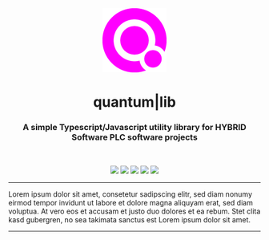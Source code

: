 <div align="center">
  <img alt="Quantumlib Logo" src="./assets/quantumlib.png" height="128px">
  <h1>quantum|lib</h1>
  <h3 align="center">
    A simple Typescript/Javascript utility library for <a href="https://www.hybridsoftware.com" target="_blank" style="text-decoration: none">HYBRID Software PLC</a> software projects
  </h3>
</div>
<br/>

<p align="center">
  <a href="https://www.packz.com" target="_blank"><img src="https://img.shields.io/badge/Made%20for-PACKZ-C60061?style=flat-square"/></a>
  <a href="https://cloudflow.hybridsoftware.com" target="_blank"><img src="https://img.shields.io/badge/Made%20for-CLOUDFLOW-1474b6?style=flat-square"/></a>
  <img src="https://img.shields.io/badge/Platform-MacOS+Windows-darkgreen?style=flat-square"/>
  <img src="https://img.shields.io/badge/Language-Typescript-blue?style=flat-square"/>
  <img src="https://img.shields.io/badge/Language-Javascript-orange?style=flat-square"/>
</p>

---

Lorem ipsum dolor sit amet, consetetur sadipscing elitr, sed diam nonumy eirmod tempor invidunt ut labore et dolore magna aliquyam erat, sed diam voluptua. At vero eos et accusam et justo duo dolores et ea rebum. Stet clita kasd gubergren, no sea takimata sanctus est Lorem ipsum dolor sit amet.

---
